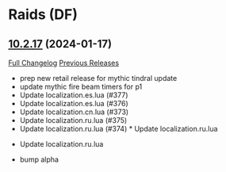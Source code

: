 # <DBM Mod> Raids (DF)

## [10.2.17](https://github.com/DeadlyBossMods/DBM-Retail/tree/10.2.17) (2024-01-17)
[Full Changelog](https://github.com/DeadlyBossMods/DBM-Retail/compare/10.2.16...10.2.17) [Previous Releases](https://github.com/DeadlyBossMods/DBM-Retail/releases)

- prep new retail release for mythic tindral update  
- update mythic fire beam timers for p1  
- Update localization.es.lua (#377)  
- Update localization.es.lua (#376)  
- Update localization.cn.lua (#373)  
- Update localization.ru.lua (#375)  
- Update localization.ru.lua (#374) * Update localization.ru.lua  * Update localization.ru.lua  
- bump alpha  
